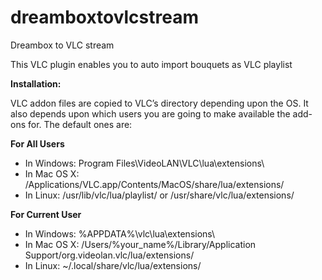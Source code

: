 # dreamboxtovlcstream
Dreambox to VLC stream

This VLC plugin enables you to auto import bouquets as VLC playlist

**Installation:**

VLC addon files are copied to VLC’s directory depending upon the OS. It also depends upon which users you are going to make available the add-ons for. The default ones are:

**For All Users**

 - In Windows: Program Files\VideoLAN\VLC\lua\extensions\
 - In Mac OS X: /Applications/VLC.app/Contents/MacOS/share/lua/extensions/
 - In Linux: /usr/lib/vlc/lua/playlist/ or
   /usr/share/vlc/lua/extensions/

**For Current User**

 - In Windows: %APPDATA%\vlc\lua\extensions\
 - In Mac OS X:    /Users/%your_name%/Library/Application Support/org.videolan.vlc/lua/extensions/ 
 - In Linux:    ~/.local/share/vlc/lua/extensions/
